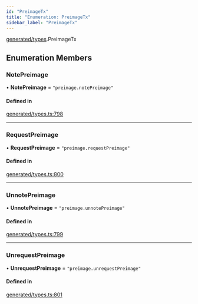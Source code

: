 ```yaml
---
id: "PreimageTx"
title: "Enumeration: PreimageTx"
sidebar_label: "PreimageTx"
---
```


[generated/types](../../../../modules/Generated/Types/Types.md).PreimageTx

## Enumeration Members

### NotePreimage

• **NotePreimage** = ``"preimage.notePreimage"``

#### Defined in

[generated/types.ts:798](https://github.com/PolymeshAssociation/polymesh-sdk/blob/8a9158669/src/generated/types.ts#L798)

___

### RequestPreimage

• **RequestPreimage** = ``"preimage.requestPreimage"``

#### Defined in

[generated/types.ts:800](https://github.com/PolymeshAssociation/polymesh-sdk/blob/8a9158669/src/generated/types.ts#L800)

___

### UnnotePreimage

• **UnnotePreimage** = ``"preimage.unnotePreimage"``

#### Defined in

[generated/types.ts:799](https://github.com/PolymeshAssociation/polymesh-sdk/blob/8a9158669/src/generated/types.ts#L799)

___

### UnrequestPreimage

• **UnrequestPreimage** = ``"preimage.unrequestPreimage"``

#### Defined in

[generated/types.ts:801](https://github.com/PolymeshAssociation/polymesh-sdk/blob/8a9158669/src/generated/types.ts#L801)
